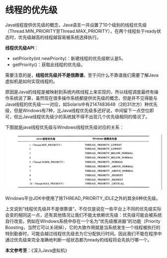# 线程的优先级

Java线程提供优先级的概念，Java语言一共设置了10个级别的线程优先级（Thread.MIN_PRIORITY至Thread.MAX_PRIORITY），在两个线程处于ready状态时，优先级越高的线程越容易被系统选择执行。

**线程优先级API**：

- setPriority(int newPriority)：新建线程的优先级默认是5。
- getPriority()：获取此线程的优先级。

需要注意的是，**线程优先级并不是很靠谱**。至于问什么不靠谱我们需要了解Java虚拟机是如何实现线程的。

原因是Java的线程是被映射到系统内核线程上来实现的，所以线程调度最终有操作系统说了算，虽然现在很多操作系统都提供优先级的概念，但是并不见得能与Java线程的优先级一一对应，如Solaris中有2147483648（2的31次方）种优先级，但是Windows有7种，比Java线程优先级多还好说，中间留下一点空位即可，但比Java线程优先级少的系统就不得不出现几个优先级相同的情况了。

下图就是java线程优先级与Windows线程优先级对应的关系：

![](../images/8.png)

Windows平台JDK中使用了除THREAD_PRIORITY_IDLE之外的其余6种优先级。

上文说到”线程优先级并不是很靠谱“，不仅仅是说在一些平台上不同的优先级实际会变的相同这一点，还有其他情况让我们不能太依赖优先级：优先级可能会被系统自行改变。例如在WIndows系统中存在一个名为”优先级推进器“的功能（Priority Boosting，当然它可以关闭掉），它的大致作用就是当系统发生一个线程被执行的特别勤奋时，可能会越过线程优先级去为它分配执行时间。因此我们不能在程序中通过优先级来完全准确地判断一组状态都为ready的线程将会先执行哪一个。

**本文参考至**：《深入Java虚拟机》